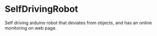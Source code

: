# SelfDrivingRobot
Self driving arduino robot that deviates from objects, and has an online monitoring on web page.
